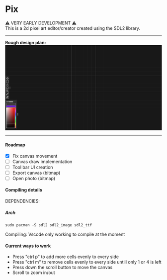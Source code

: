 # Pix
:warning: VERY EARLY DEVELOPMENT :warning:\
This is a 2d pixel art editor/creator created using the SDL2 library.

---
**Rough design plan:**
![Screenshot](/future/design_1.png)

---
#### Roadmap

- [x] Fix canvas movement
- [ ] Canvas draw implementation
- [ ] Tool bar UI creation
- [ ] Export canvas (bitmap)
- [ ] Open photo (bitmap)

#### Compiling details

DEPENDENCIES:
##### Arch 
    sudo pacman -S sdl2 sdl2_image sdl2_ttf
Compiling:
    Vscode only working to compile at the moment
#### Current ways to work

* Press "ctrl p" to add more cells evenly to every side
* Press "ctrl m" to remove cells evenly to every side untill only 1 or 4 is left 
* Press down the scroll button to move the canvas
* Scroll to zoom in/out
